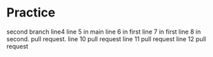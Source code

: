 # Practice

second branch
line4
line 5 in main
line 6 in first
line 7 in first
line 8 in second.
pull request.
line 10 pull request
line 11 pull request
line 12 pull request
